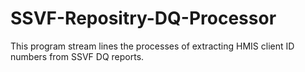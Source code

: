# SSVF-Repositry-DQ-Processor
This program stream lines the processes of extracting HMIS client ID numbers from SSVF DQ reports.
